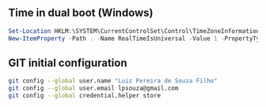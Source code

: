 ## Time in dual boot (Windows)
```powershell
Set-Location HKLM:\SYSTEM\CurrentControlSet\Control\TimeZoneInformation\
New-ItemProperty -Path . -Name RealTimeIsUniversal -Value 1 -PropertyType DWORD
```

## GIT initial configuration
```bash
git config --global user.name "Luiz Pereira de Souza Filho"
git config --global user.email lpsouza@gmail.com
git config --global credential.helper store
```
